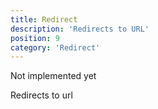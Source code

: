 ```yaml
---
title: Redirect
description: 'Redirects to URL'
position: 9
category: 'Redirect'
---
```


Not implemented yet

Redirects to url
